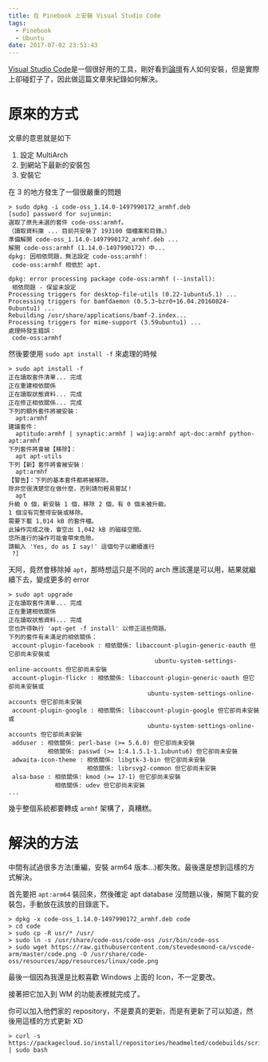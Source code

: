 ```yaml
---
title: 在 Pinebook 上安裝 Visual Studio Code
tags:
  - Pinebook
  - Ubuntu
date: 2017-07-02 23:53:43
---
```

[Visual Studio Code](https://code.visualstudio.com/)是一個很好用的工具，剛好看到[論壇](https://forum.pine64.org/showthread.php?tid=4491)有人如何安裝，但是實際上卻碰釘子了，因此做這篇文章來紀錄如何解決。 

# 原來的方式
文章的意思就是如下
1. 設定 MultiArch
2. 到網站下最新的安裝包
3. 安裝它

在 3 的地方發生了一個很嚴重的問題
```
> sudo dpkg -i code-oss_1.14.0-1497990172_armhf.deb 
[sudo] password for sujunmin: 
選取了原先未選的套件 code-oss:armhf。
（讀取資料庫 ... 目前共安裝了 193100 個檔案和目錄。）
準備解開 code-oss_1.14.0-1497990172_armhf.deb ...
解開 code-oss:armhf (1.14.0-1497990172) 中...
dpkg: 因相依問題，無法設定 code-oss:armhf：
 code-oss:armhf 相依於 apt.

dpkg: error processing package code-oss:armhf (--install):
 相依問題 - 保留未設定
Processing triggers for desktop-file-utils (0.22-1ubuntu5.1) ...
Processing triggers for bamfdaemon (0.5.3~bzr0+16.04.20160824-0ubuntu1) ...
Rebuilding /usr/share/applications/bamf-2.index...
Processing triggers for mime-support (3.59ubuntu1) ...
處理時發生錯誤：
 code-oss:armhf
```

然後要使用 `sudo apt install -f` 來處理的時候

```
> sudo apt install -f
正在讀取套件清單... 完成
正在重建相依關係          
正在讀取狀態資料... 完成
正在修正相依關係... 完成
下列的額外套件將被安裝：
  apt:armhf
建議套件：
  aptitude:armhf | synaptic:armhf | wajig:armhf apt-doc:armhf python-apt:armhf
下列套件將會被【移除】：
  apt apt-utils
下列【新】套件將會被安裝：
  apt:armhf
【警告】：下列的基本套件都將被移除。
除非您很清楚您在做什麼，否則請勿輕易嘗試！
  apt
升級 0 個，新安裝 1 個，移除 2 個，有 0 個未被升級。
1 個沒有完整得安裝或移除。
需要下載 1,014 kB 的套件檔。
此操作完成之後，會空出 1,042 kB 的磁碟空間。
您所進行的操作可能會帶來危險。
請輸入 'Yes, do as I say!' 這個句子以繼續進行
 ?] 
```

天阿，竟然會移除掉 `apt`，那時想這只是不同的 arch 應該還是可以用，結果就繼續下去，變成更多的 error

```
> sudo apt upgrade
正在讀取套件清單... 完成
正在重建相依關係          
正在讀取狀態資料... 完成
您也許得執行 'apt-get -f install' 以修正這些問題。
下列的套件有未滿足的相依關係：
 account-plugin-facebook : 相依關係: libaccount-plugin-generic-oauth 但它卻尚未安裝或
                                         ubuntu-system-settings-online-accounts 但它卻尚未安裝
 account-plugin-flickr : 相依關係: libaccount-plugin-generic-oauth 但它卻尚未安裝或
                                       ubuntu-system-settings-online-accounts 但它卻尚未安裝
 account-plugin-google : 相依關係: libaccount-plugin-google 但它卻尚未安裝或
                                       ubuntu-system-settings-online-accounts 但它卻尚未安裝
 adduser : 相依關係: perl-base (>= 5.6.0) 但它卻尚未安裝
           相依關係: passwd (>= 1:4.1.5.1-1.1ubuntu6) 但它卻尚未安裝
 adwaita-icon-theme : 相依關係: libgtk-3-bin 但它卻尚未安裝
                      相依關係: librsvg2-common 但它卻尚未安裝
 alsa-base : 相依關係: kmod (>= 17-1) 但它卻尚未安裝
             相依關係: udev 但它卻尚未安裝
...
```

幾乎整個系統都要轉成 `armhf` 架構了，真糟糕。

# 解決的方法
中間有試過很多方法(重編，安裝 arm64 版本...)都失敗。最後還是想到這樣的方式解決。

首先要把 `apt:arm64` 裝回來，然後確定 apt database 沒問題以後，解開下載的安裝包，手動放在該放的目錄底下。

```
> dpkg -x code-oss_1.14.0-1497990172_armhf.deb code
> cd code
> sudo cp -R usr/* /usr/
> sudo ln -s /usr/share/code-oss/code-oss /usr/bin/code-oss
> sudo wget https://raw.githubusercontent.com/stevedesmond-ca/vscode-arm/master/code.png -O /usr/share/code-oss/resources/app/resources/linux/code.png 
```

最後一個因為我還是比較喜歡 Windows 上面的 Icon，不一定要改。

接著把它加入到 WM 的功能表裡就完成了。

你可以加入他們家的 repository，不是要真的更新，而是有更新了可以知道，然後用這樣的方式更新 XD

```
> curl -s https://packagecloud.io/install/repositories/headmelted/codebuilds/script.deb.sh | sudo bash
```
